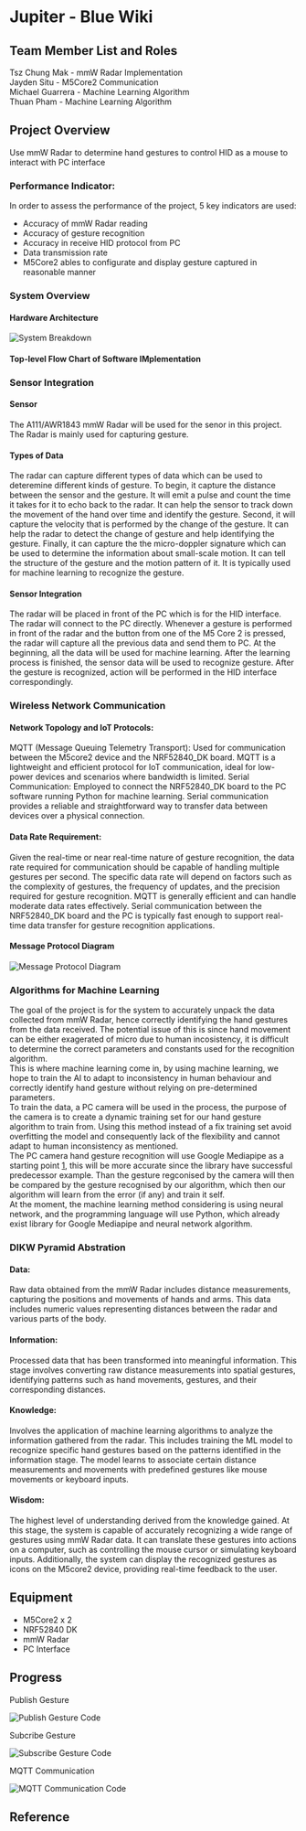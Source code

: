 # Jupiter - Blue Wiki
## Team Member List and Roles
Tsz Chung Mak - mmW Radar Implementation <br>
Jayden Situ - M5Core2 Communication <br>
Michael Guarrera - Machine Learning Algorithm <br>
Thuan Pham - Machine Learning Algorithm
## Project Overview
Use mmW Radar to determine hand gestures to control HID as a mouse to interact with PC interface
### Performance Indicator:
In order to assess the performance of the project, 5 key indicators are used:
- Accuracy of mmW Radar reading
- Accuracy of gesture recognition
- Accuracy in receive HID protocol from PC
- Data transmission rate
- M5Core2 ables to configurate and display gesture captured in reasonable manner
### System Overview
#### Hardware Architecture
![System Breakdown](SystemBreakdown.jpeg)
#### Top-level Flow Chart of Software IMplementation
### Sensor Integration
#### Sensor
The A111/AWR1843 mmW Radar will be used for the senor in this project. The Radar is mainly used for capturing gesture. 
#### Types of Data
The radar can capture different types of data which
can be used to deteremine different kinds of gesture. To begin, it capture the distance between the sensor and the gesture. It will emit a pulse and count the time it takes for it to
echo back to the radar. It can help the sensor to track down the movement of the hand over time and identify the gesture. Second, it will capture the velocity that is performed by the
change of the gesture. It can help the radar to detect the change of gesture and help identifying the gesture. Finally, it can capture the the micro-doppler signature which can be used
to determine the information about small-scale motion. It can tell the structure of the gesture and the motion pattern of it. It is typically used for machine learning to recognize
the gesture.
#### Sensor Integration
The radar will be placed in front of the PC which is for the HID interface. The radar will connect to the PC directly. Whenever a gesture is performed in front of the radar and 
the button from one of the M5 Core 2 is pressed, the radar will capture all the previous data and send them to PC. At the beginning, all the data will be used for machine learning.
After the learning process is finished, the sensor data will be used to recognize gesture. After the gesture is recognized, action will be performed in the HID interface correspondingly.
### Wireless Network Communication
#### Network Topology and IoT Protocols:
MQTT (Message Queuing Telemetry Transport): Used for communication between the M5core2 device and the NRF52840_DK board. MQTT is a lightweight and efficient protocol for IoT communication, ideal for low-power devices and scenarios where bandwidth is limited.
Serial Communication: Employed to connect the NRF52840_DK board to the PC software running Python for machine learning. Serial communication provides a reliable and straightforward way to transfer data between devices over a physical connection.
#### Data Rate Requirement:
Given the real-time or near real-time nature of gesture recognition, the data rate required for communication should be capable of handling multiple gestures per second. The specific data rate will depend on factors such as the complexity of gestures, the frequency of updates, and the precision required for gesture recognition.
MQTT is generally efficient and can handle moderate data rates effectively. Serial communication between the NRF52840_DK board and the PC is typically fast enough to support real-time data transfer for gesture recognition applications.
#### Message Protocol Diagram
![Message Protocol Diagram](protocol_diagram.jpeg)
### Algorithms for Machine Learning
The goal of the project is for the system to accurately unpack the data collected from mmW Radar, hence correctly identifying the hand gestures from the data received. The potential issue of this is since hand movement can be either exagerated of micro due to human incosistency, it is difficult to determine the correct parameters and constants used for the recognition algorithm.<br>
This is where machine learning come in, by using machine learning, we hope to train the AI to adapt to inconsistency in human behaviour and correctly identify hand gesture without relying on pre-determined parameters.<br>
To train the data, a PC camera will be used in the process, the purpose of the camera is to create a dynamic training set for our hand gesture algorithm to train from. Using this method instead of a fix training set avoid overfitting the model and consequently lack of the flexibility and cannot adapt to human inconsistency as mentioned.<br>
The PC camera hand gesture recognition will use Google Mediapipe as a starting point [1], this will be more accurate since the library have successful predecessor example. Than the gesture regconised by the camera will then be compared by the gesture recognised by our algorithm, which then our algorithm will learn from the error (if any) and train it self. <br>
At the moment, the machine learning method considering is using neural network, and the programming language will use Python, which already exist library for Google Mediapipe and neural network algorithm.

### DIKW Pyramid Abstration
#### Data:
Raw data obtained from the mmW Radar includes distance measurements, capturing the positions and movements of hands and arms. This data includes numeric values representing distances between the radar and various parts of the body.
#### Information:
Processed data that has been transformed into meaningful information. This stage involves converting raw distance measurements into spatial gestures, identifying patterns such as hand movements, gestures, and their corresponding distances.
#### Knowledge:
Involves the application of machine learning algorithms to analyze the information gathered from the radar. This includes training the ML model to recognize specific hand gestures based on the patterns identified in the information stage. The model learns to associate certain distance measurements and movements with predefined gestures like mouse movements or keyboard inputs.
#### Wisdom:
The highest level of understanding derived from the knowledge gained. At this stage, the system is capable of accurately recognizing a wide range of gestures using mmW Radar data. It can translate these gestures into actions on a computer, such as controlling the mouse cursor or simulating keyboard inputs. Additionally, the system can display the recognized gestures as icons on the M5core2 device, providing real-time feedback to the user.
## Equipment
- M5Core2 x 2
- NRF52840 DK
- mmW Radar
- PC Interface
## Progress

Publish Gesture

![Publish Gesture Code](PublishGesture.jpeg)

Subcribe Gesture

![Subscribe Gesture Code](SubscribeGesture.jpeg) 

MQTT Communication

![MQTT Communication Code](MQTT.jpeg)

## Reference
[1]: https://developers.google.com/mediapipe/solutions/vision/gesture_recognizer
